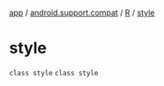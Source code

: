 [app](../../../index.md) / [android.support.compat](../../index.md) / [R](../index.md) / [style](.)

# style

`class style`
`class style`